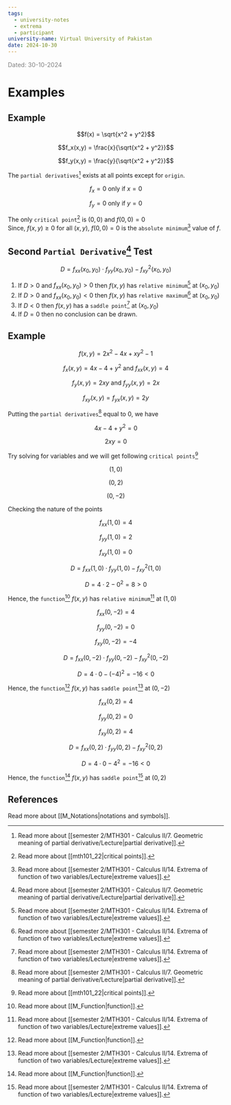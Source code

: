 ```yaml
---
tags:
  - university-notes
  - extrema
  - participant
university-name: Virtual University of Pakistan
date: 2024-10-30
---
```


<span style="color: gray;">Dated: 30-10-2024</span>

# Examples

## Example

$$f(x) = \sqrt{x^2 + y^2}$$

$$f_x(x,y) = \frac{x}{\sqrt{x^2 + y^2}}$$

$$f_y(x,y) = \frac{y}{\sqrt{x^2 + y^2}}$$

The `partial derivatives`[^1] exists at all points except for `origin`.  

$$f_x = 0 \text{ only if } x = 0$$

$$f_y = 0 \text{ only if } y = 0$$

The only `critical point`[^2] is $(0, 0)$ and $f(0, 0) = 0$  
Since, $f(x, y) \ge 0$ for all $(x, y)$, $f(0, 0) = 0$ is the `absolute minimum`[^3] value of $f$.

## Second `Partial Derivative`[^1] Test

$$D = f_{xx}(x_0, y_0) \cdot f_{yy}(x_0, y_0) - f^2_{xy}(x_0, y_0)$$

1. If $D > 0$ and $f_{xx}(x_0, y_0) > 0$ then $f(x, y)$ has `relative minimum`[^3] at $(x_0, y_0)$
2. If $D > 0$ and $f_{xx}(x_0, y_0) < 0$ then $f(x, y)$ has `relative maximum`[^3] at $(x_0, y_0)$
3. If $D < 0$ then $f(x, y)$ has a `saddle point`[^3] at $(x_0, y_0)$
4. If $D = 0$ then no conclusion can be drawn.

## Example

$$f(x, y) = 2x^2 - 4x + xy^2 - 1$$

$$f_x(x, y) = 4x - 4 + y^2 \text{ and } f_{xx}(x, y) = 4$$

$$f_y(x, y) = 2xy \text{ and } f_{yy}(x, y) = 2x$$

$$f_{xy}(x, y) = f_{yx}(x, y) = 2y$$

Putting the `partial derivatives`[^1] equal to $0$, we have  

$$4x - 4 + y^2 = 0$$

$$2xy = 0$$

Try solving for variables and we will get following `critical points`[^2]  

$$(1, 0)$$

$$(0, 2)$$

$$(0 ,-2)$$

Checking the nature of the points  

$$f_{xx}(1, 0) = 4$$

$$f_{yy}(1, 0) = 2$$

$$f_{xy}(1, 0) = 0$$

$$D = f_{xx}(1, 0) \cdot f_{yy}(1, 0) - f_{xy}^2(1, 0)$$

$$D = 4 \cdot 2 - 0^2 = 8 > 0$$

Hence, the `function`[^4] $f(x, y)$ has `relative minimum`[^3] at $(1, 0)$

$$f_{xx}(0, -2) = 4$$

$$f_{yy}(0, -2) = 0$$

$$f_{xy}(0, -2) = -4$$

$$D = f_{xx}(0, -2) \cdot f_{yy}(0, -2) - f_{xy}^2(0, -2)$$

$$D = 4 \cdot 0 - (-4)^2 = -16 < 0$$

Hence, the `function`[^4] $f(x, y)$ has `saddle point`[^3] at $(0, -2)$  

$$f_{xx}(0, 2) = 4$$

$$f_{yy}(0, 2) = 0$$

$$f_{xy}(0, 2) = 4$$

$$D = f_{xx}(0, 2) \cdot f_{yy}(0, 2) - f_{xy}^2(0, 2)$$

$$D = 4 \cdot 0 - 4^2 = -16 < 0$$

Hence, the `function`[^4] $f(x, y)$ has `saddle point`[^3] at $(0, 2)$

## References

Read more about [[M_Notations|notations and symbols]].

[^1]: Read more about [[semester 2/MTH301 - Calculus II/7. Geometric meaning of partial derivative/Lecture|partial derivative]].
[^2]: Read more about [[mth101_22|critical points]].
[^3]: Read more about [[semester 2/MTH301 - Calculus II/14. Extrema of function of two variables/Lecture|extreme values]].
[^4]: Read more about [[M_Function|function]].